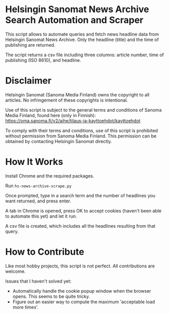 # Helsingin Sanomat News Archive Search Automation and Scraper

This script allows to automate queries and fetch news headline data from Helsingin Sanomat News Archive. Only the headline (title) and the time of publishing are returned.

The script returns a csv file including three columns: article number, time of publishing (ISO 8610), and headline.



# Disclaimer

Helsingin Sanomat (Sanoma Media Finland) owns the copyright to all articles. No infringement of these copyrights is intentional.

Use of this script is subject to the general terms and conditions of Sanoma Media Finland, found here (only in Finnish):
https://oma.sanoma.fi/v2/aihe/tilaus-ja-kayttoehdot/kayttoehdot

To comply with their terms and conditions, use of this script is prohibited without permission from Sanoma Media Finland. This permission can be obtained by contacting Helsingin Sanomat directly.



# How It Works

Install Chrome and the required packages.

Run `hs-news-archive-scrape.py`

Once prompted, type in a search term and the number of headlines you want returned, and press enter. 

A tab in Chrome is opened, press OK to accept cookies (haven't been able to automate this yet) and let it run.

A csv file is created, which includes all the headlines resulting from that query.



# How to Contribute

Like most hobby projects, this script is not perfect. All contributions are welcome.

Issues that I haven't solved yet:
- Automatically handle the cookie popup window when the browser opens. This seems to be quite tricky.
- Figure out an easier way to compute the maximum 'acceptable load more times'.



